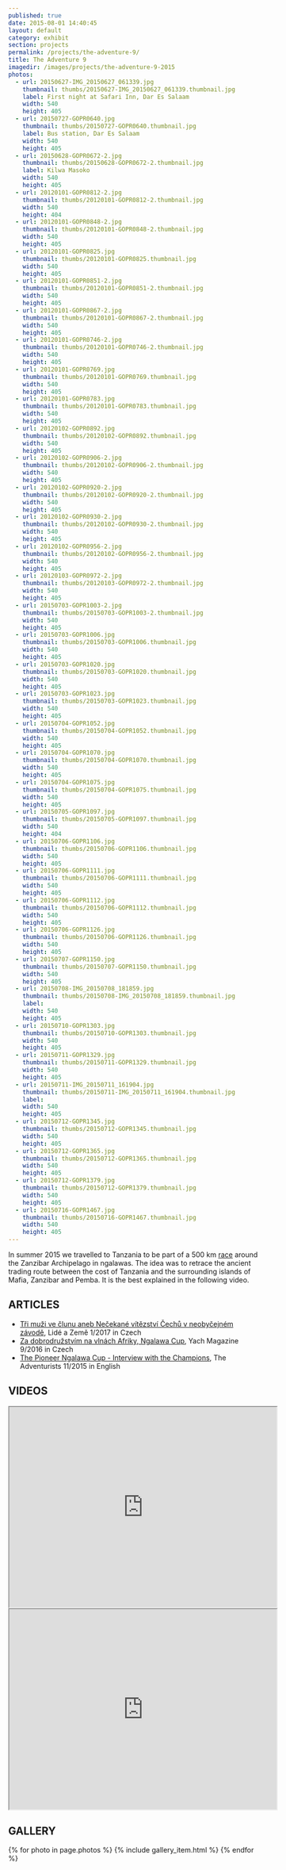 ```yaml
---
published: true
date: 2015-08-01 14:40:45
layout: default
category: exhibit
section: projects
permalink: /projects/the-adventure-9/
title: The Adventure 9
imagedir: /images/projects/the-adventure-9-2015
photos:
  - url: 20150627-IMG_20150627_061339.jpg
    thumbnail: thumbs/20150627-IMG_20150627_061339.thumbnail.jpg
    label: First night at Safari Inn, Dar Es Salaam
    width: 540
    height: 405
  - url: 20150727-GOPR0640.jpg
    thumbnail: thumbs/20150727-GOPR0640.thumbnail.jpg
    label: Bus station, Dar Es Salaam
    width: 540
    height: 405
  - url: 20150628-GOPR0672-2.jpg
    thumbnail: thumbs/20150628-GOPR0672-2.thumbnail.jpg
    label: Kilwa Masoko
    width: 540
    height: 405
  - url: 20120101-GOPR0812-2.jpg
    thumbnail: thumbs/20120101-GOPR0812-2.thumbnail.jpg
    width: 540
    height: 404
  - url: 20120101-GOPR0848-2.jpg
    thumbnail: thumbs/20120101-GOPR0848-2.thumbnail.jpg
    width: 540
    height: 405
  - url: 20120101-GOPR0825.jpg
    thumbnail: thumbs/20120101-GOPR0825.thumbnail.jpg
    width: 540
    height: 405
  - url: 20120101-GOPR0851-2.jpg
    thumbnail: thumbs/20120101-GOPR0851-2.thumbnail.jpg
    width: 540
    height: 405
  - url: 20120101-GOPR0867-2.jpg
    thumbnail: thumbs/20120101-GOPR0867-2.thumbnail.jpg
    width: 540
    height: 405
  - url: 20120101-GOPR0746-2.jpg
    thumbnail: thumbs/20120101-GOPR0746-2.thumbnail.jpg
    width: 540
    height: 405
  - url: 20120101-GOPR0769.jpg
    thumbnail: thumbs/20120101-GOPR0769.thumbnail.jpg
    width: 540
    height: 405
  - url: 20120101-GOPR0783.jpg
    thumbnail: thumbs/20120101-GOPR0783.thumbnail.jpg
    width: 540
    height: 405
  - url: 20120102-GOPR0892.jpg
    thumbnail: thumbs/20120102-GOPR0892.thumbnail.jpg
    width: 540
    height: 405
  - url: 20120102-GOPR0906-2.jpg
    thumbnail: thumbs/20120102-GOPR0906-2.thumbnail.jpg
    width: 540
    height: 405
  - url: 20120102-GOPR0920-2.jpg
    thumbnail: thumbs/20120102-GOPR0920-2.thumbnail.jpg
    width: 540
    height: 405
  - url: 20120102-GOPR0930-2.jpg
    thumbnail: thumbs/20120102-GOPR0930-2.thumbnail.jpg
    width: 540
    height: 405
  - url: 20120102-GOPR0956-2.jpg
    thumbnail: thumbs/20120102-GOPR0956-2.thumbnail.jpg
    width: 540
    height: 405
  - url: 20120103-GOPR0972-2.jpg
    thumbnail: thumbs/20120103-GOPR0972-2.thumbnail.jpg
    width: 540
    height: 405
  - url: 20150703-GOPR1003-2.jpg
    thumbnail: thumbs/20150703-GOPR1003-2.thumbnail.jpg
    width: 540
    height: 405
  - url: 20150703-GOPR1006.jpg
    thumbnail: thumbs/20150703-GOPR1006.thumbnail.jpg
    width: 540
    height: 405
  - url: 20150703-GOPR1020.jpg
    thumbnail: thumbs/20150703-GOPR1020.thumbnail.jpg
    width: 540
    height: 405
  - url: 20150703-GOPR1023.jpg
    thumbnail: thumbs/20150703-GOPR1023.thumbnail.jpg
    width: 540
    height: 405
  - url: 20150704-GOPR1052.jpg
    thumbnail: thumbs/20150704-GOPR1052.thumbnail.jpg
    width: 540
    height: 405
  - url: 20150704-GOPR1070.jpg
    thumbnail: thumbs/20150704-GOPR1070.thumbnail.jpg
    width: 540
    height: 405
  - url: 20150704-GOPR1075.jpg
    thumbnail: thumbs/20150704-GOPR1075.thumbnail.jpg
    width: 540
    height: 405
  - url: 20150705-GOPR1097.jpg
    thumbnail: thumbs/20150705-GOPR1097.thumbnail.jpg
    width: 540
    height: 404
  - url: 20150706-GOPR1106.jpg
    thumbnail: thumbs/20150706-GOPR1106.thumbnail.jpg
    width: 540
    height: 405
  - url: 20150706-GOPR1111.jpg
    thumbnail: thumbs/20150706-GOPR1111.thumbnail.jpg
    width: 540
    height: 405
  - url: 20150706-GOPR1112.jpg
    thumbnail: thumbs/20150706-GOPR1112.thumbnail.jpg
    width: 540
    height: 405
  - url: 20150706-GOPR1126.jpg
    thumbnail: thumbs/20150706-GOPR1126.thumbnail.jpg
    width: 540
    height: 405
  - url: 20150707-GOPR1150.jpg
    thumbnail: thumbs/20150707-GOPR1150.thumbnail.jpg
    width: 540
    height: 405
  - url: 20150708-IMG_20150708_181859.jpg
    thumbnail: thumbs/20150708-IMG_20150708_181859.thumbnail.jpg
    label:
    width: 540
    height: 405
  - url: 20150710-GOPR1303.jpg
    thumbnail: thumbs/20150710-GOPR1303.thumbnail.jpg
    width: 540
    height: 405
  - url: 20150711-GOPR1329.jpg
    thumbnail: thumbs/20150711-GOPR1329.thumbnail.jpg
    width: 540
    height: 405
  - url: 20150711-IMG_20150711_161904.jpg
    thumbnail: thumbs/20150711-IMG_20150711_161904.thumbnail.jpg
    label:
    width: 540
    height: 405
  - url: 20150712-GOPR1345.jpg
    thumbnail: thumbs/20150712-GOPR1345.thumbnail.jpg
    width: 540
    height: 405
  - url: 20150712-GOPR1365.jpg
    thumbnail: thumbs/20150712-GOPR1365.thumbnail.jpg
    width: 540
    height: 405
  - url: 20150712-GOPR1379.jpg
    thumbnail: thumbs/20150712-GOPR1379.thumbnail.jpg
    width: 540
    height: 405
  - url: 20150716-GOPR1467.jpg
    thumbnail: thumbs/20150716-GOPR1467.thumbnail.jpg
    width: 540
    height: 405
---
```


In summer 2015 we travelled to Tanzania to be part of a 500 km [race](http://www.theadventurists.com/adventure-9-the-what) around the Zanzibar Archipelago in ngalawas.
The idea was to retrace the ancient trading route between the cost of Tanzania and the surrounding islands of Mafia, Zanzibar and Pemba.
It is the best explained in the following video.

## ARTICLES

- [Tři muži ve člunu aneb Nečekané vítězství Čechů v neobyčejném závodě](https://www.reflex.cz/clanek/lide-a-zeme/79877/tri-muzi-ve-clunu-aneb-necekane-vitezstvi-cechu-v-neobycejnem-zavode.html), Lidé a Země 1/2017 in Czech
- [Za dobrodružstvím na vlnách Afriky, Ngalawa Cup](https://www.yacht-magazine.cz/e-shop/casopisy/9-2016/), Yach Magazine 9/2016 in Czech
- [The Pioneer Ngalawa Cup - Interview with the Champions](https://www.theadventurists.com/the-jibber/2015/11/26/adventure-9-the-winners-interview), The Adventurists 11/2015 in English

## VIDEOS

<iframe width="540" height="404" src="http://www.youtube.com/embed/YSvVQ18_NkQ?color=white&theme=light"></iframe>
<iframe width="540" height="404" src="http://www.youtube.com/embed/Ft_chmjbfAQ?color=white&theme=light"></iframe>

## GALLERY

{% for photo in page.photos %}
  {% include gallery_item.html %}
{% endfor %}

